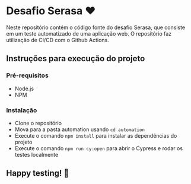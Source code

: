 # Desafio Serasa ❤️

Neste repositório contém o código fonte do desafio Serasa, que consiste em um teste automatizado de uma aplicação web.
O repositório faz utilização de CI/CD com o Github Actions.

## Instruções para execução do projeto

### Pré-requisitos

- Node.js
- NPM

### Instalação

- Clone o repositório
- Mova para a pasta automation usando `cd automation`
- Execute o comando `npm install` para instalar as dependências do projeto
- Execute o comando `npm run cy:open` para abrir o Cypress e rodar os testes localmente

## Happy testing! 🚀
